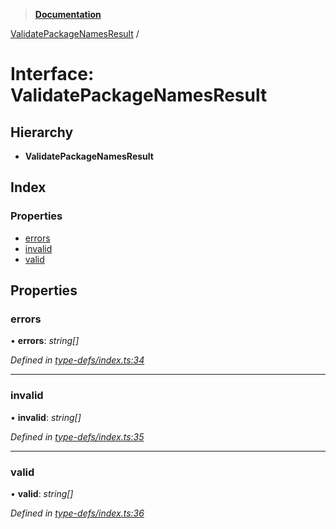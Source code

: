 > **[Documentation](../README.md)**

[ValidatePackageNamesResult](validatepackagenamesresult.md) /

# Interface: ValidatePackageNamesResult

## Hierarchy

* **ValidatePackageNamesResult**

## Index

### Properties

* [errors](validatepackagenamesresult.md#errors)
* [invalid](validatepackagenamesresult.md#invalid)
* [valid](validatepackagenamesresult.md#valid)

## Properties

###  errors

• **errors**: *string[]*

*Defined in [type-defs/index.ts:34](https://github.com/dylanaubrey/repodog/blob/a30f8b0/packages/helpers/src/type-defs/index.ts#L34)*

___

###  invalid

• **invalid**: *string[]*

*Defined in [type-defs/index.ts:35](https://github.com/dylanaubrey/repodog/blob/a30f8b0/packages/helpers/src/type-defs/index.ts#L35)*

___

###  valid

• **valid**: *string[]*

*Defined in [type-defs/index.ts:36](https://github.com/dylanaubrey/repodog/blob/a30f8b0/packages/helpers/src/type-defs/index.ts#L36)*